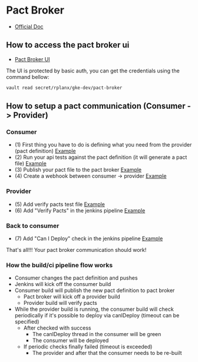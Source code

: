 # Pact Broker

* [Official Doc](https://github.com/pact-foundation/pact_broker)

## How to access the pact broker ui

* [Pact Broker UI](http://pact-broker.rplan.com/)

The UI is protected by basic auth, you can get the credentials using the command bellow:  

```bash
vault read secret/rplanx/gke-dev/pact-broker
```

## How to setup a pact communication (Consumer -> Provider)

### Consumer

- (1) First thing you have to do is defining what you need from the provider (pact definition) [Example](https://github.com/actano/allex-accounts/blob/5e16b38a7cd646ee75e2ba7a5b18d5214f717051/test/pact/authentication-service-pact.js)
- (2) Run your api tests against the pact definition (it will generate a pact file) [Example](https://github.com/actano/allex-accounts/blob/1f13f3e33697a03c464fda65c785e7e53a561f89/test/rest-endpoints/user-login/post-user-login.spec.js) 
- (3) Publish your pact file to the pact broker [Example](https://github.com/actano/allex-accounts/blob/6442b8c2fe13ffe4343345cb67a8039f27dddb5a/Jenkinsfile-k8s#L55-L72)
- (4) Create a webhook between consumer -> provider [Example](https://github.com/actano/allex-accounts/blob/6442b8c2fe13ffe4343345cb67a8039f27dddb5a/Jenkinsfile-k8s#L73-L92)

### Provider

- (5) Add verify pacts test file [Example](https://github.com/actano/rplan-authentication/blob/ef6e1028d7c7c52d1e22c3265811a766aa56baca/test/pact/verify-pact-with-consumers.js)
- (6) Add "Verify Pacts" in the jenkins pipeline [Example](https://github.com/actano/rplan-authentication/blob/525019163d099a205027131b0df7efc652826acf/Jenkinsfile-k8s#L44-L64)

### Back to consumer

- (7) Add "Can I Deploy" check in the jenkins pipeline [Example](https://github.com/actano/allex-accounts/blob/6442b8c2fe13ffe4343345cb67a8039f27dddb5a/Jenkinsfile-k8s#L119-L136)

That's all!!! Your pact broker communication should work! 

### How the build/ci pipeline flow works

- Consumer changes the pact definition and pushes 
- Jenkins will kick off the consumer build 
- Consumer build will publish the new pact definition to pact broker
    - Pact broker will kick off a provider build
    - Provider build will verify pacts
- While the provider build is running, the consumer build will check periodically if it's possible to deploy via canIDeploy (timeout can be specified)          
    - After checked with success
        - The canIDeploy thread in the consumer will be green
        - The consumer will be deployed
    - If periodic checks finally failed (timeout is exceeded)
        - The provider and after that the consumer needs to be re-built
 
